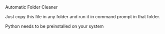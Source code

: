 Automatic Folder Cleaner

Just copy this file in any folder and run it in command prompt in that folder.

Python needs to be preinstalled on your system